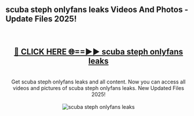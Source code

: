 <h2>scuba steph onlyfans leaks Videos And Photos - Update Files 2025!</h2>
<br>
<div align="center">
<h2><a href="https://top-ai-tools.click/QrbHav" rel="nofollow">🔴 CLICK HERE 🌐==►► scuba steph onlyfans leaks</a></h2>
<br>
Get scuba steph onlyfans leaks and all content. Now you can access all videos and pictures of scuba steph onlyfans leaks. New Updated Files 2025!
<br>
<br>
<a href="https://top-ai-tools.click/QrbHav" rel="nofollow" data-target="animated-image.originalLink"><img src="https://i.ibb.co.com/WyWwxjT/player-gif2.gif" alt="scuba steph onlyfans leaks" style="max-width: 100%; display: inline-block;" data-target="animated-image.originalImage"></a>
</div>
<br>